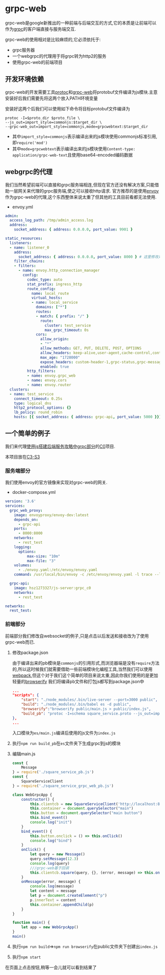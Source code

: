 # grpc-web

grpc-web是google新推出的一种前端与后端交互的方式,它的本质是让前端可以作为[grpc]()的客户端直接与服务端交互.

grpc-web的使用相对是比较麻烦的,它必须依托于:

+ grpc服务器
+ 一个webgrpc的代理用于将grpc转为http2的服务
+ 使用grpc-web的前端项目

## 开发环境依赖

grpc-web的开发需要工具[protoc](https://github.com/protocolbuffers/protobuf/releases)和[grpc-web](https://github.com/grpc/grpc-web/releases)将protobuf文件编译为js模块.主意安装好后我们需要先将这两个放入PATH环境变量

安装好这两个后我们可以使用如下命令将目标protobuf文件编译为

```shell
protoc -I=$proto_dir $proto_file \
--js_out=import_style=commonjs:$target_dir \
--grpc-web_out=import_style=commonjs,mode=grpcwebtext:$target_dir
```

+ 其中`import_style=commonjs`表示编译出来的js模块使用commonjs标准引用,即`require('mod')`
+ 其中`mode=grpcwebtext`表示编译出来的js模块使用`Content-type: application/grpc-web-text`且使用base64-encoded编码数据

## webgrpc的代理

我们当然希望前端可以直接和grpc服务端相连,但现在官方还没有解决方案,只能借助一层网关来代理的grpc服务端,使之可以接收http请求.
官方推荐的是使用[envoy](https://www.envoyproxy.io/)作为grpc-web的代理,这个东西整体来说太重了但其他的工具目前看都无法使用.

+ envoy.yml

```yml
admin:
  access_log_path: /tmp/admin_access.log
  address:
    socket_address: { address: 0.0.0.0, port_value: 9901 }

static_resources:
  listeners:
  - name: listener_0
    address:
      socket_address: { address: 0.0.0.0, port_value: 8000 } # 这里修改对外暴露的端口和hostname
    filter_chains:
    - filters:
      - name: envoy.http_connection_manager
        config:
          codec_type: auto
          stat_prefix: ingress_http
          route_config:
            name: local_route
            virtual_hosts:
            - name: local_service
              domains: ["*"]
              routes:
              - match: { prefix: "/" }
                route:
                  cluster: test_service
                  max_grpc_timeout: 0s
              cors:
                allow_origin:
                - "*"
                allow_methods: GET, PUT, DELETE, POST, OPTIONS
                allow_headers: keep-alive,user-agent,cache-control,content-type,content-transfer-encoding,custom-header-1,x-accept-content-transfer-encoding,x-accept-response-streaming,x-user-agent,x-grpc-web,grpc-timeout
                max_age: "1728000"
                expose_headers: custom-header-1,grpc-status,grpc-message
                enabled: true
          http_filters:
          - name: envoy.grpc_web
          - name: envoy.cors
          - name: envoy.router
  clusters:
  - name: test_service
    connect_timeout: 0.25s
    type: logical_dns
    http2_protocol_options: {}
    lb_policy: round_robin
    hosts: [{ socket_address: { address: grpc-api, port_value: 5000 }}]# 这里修改要代理的服务器
```

## 一个简单的例子

我们来代理[使用js搭建后端服务攻略中grpc部分](https://tutorialforjavascript.github.io/%E4%BD%BF%E7%94%A8Javascript%E6%90%AD%E5%BB%BA%E5%90%8E%E7%AB%AF%E6%9C%8D%E5%8A%A1/GRpc%E6%8E%A5%E5%8F%A3%E6%9C%8D%E5%8A%A1.html)的[C0](https://github.com/TutorialForJavascript/js-server/tree/master/code/GRpc%E6%8E%A5%E5%8F%A3%E6%9C%8D%E5%8A%A1/C0)项目.

本项目放在[C3-S3](https://github.com/TutorialForJavascript/frontend-basic/tree/master/code/C3/S3)

### 服务端部分

我们使用envoy的官方镜像来实现对grpc-web的网关.

+ docker-compose.yml

```yml
version: '3.6'
services:
  grpc_web_proxy:
    image: envoyproxy/envoy-dev:latest
    depends_on:
      - grpc-api
    ports:
      - 8000:8000
    networks:
      - rest_test
    logging:
      options:
          max-size: "10m"
          max-file: "3"
    volumes:
      - ./envoy.yaml:/etc/envoy/envoy.yaml
    command: /usr/local/bin/envoy -c /etc/envoy/envoy.yaml -l trace --log-path /tmp/envoy_info.log

  grpc-api:
    image: hsz1273327/js-server:grpc_c0
    networks:
      - rest_test

networks:
  rest_test:
```

### 前端部分

前端部分我们修改自websocket的例子,只是点击以后发送和接收改为了使用grpc-web而已.

1. 修改package.json

    由于编译出来的pb模块是`commonjs`的引用形式,而浏览器端是没有`require`方法的,所以这时候我们就需要借助一些前端模块化编程工具,当然我们可以使用[webpack](https://tutorialforjavascript.github.io/web%E5%89%8D%E7%AB%AF%E6%8A%80%E6%9C%AF/Webpack/),但这个对于我们这个简单的项目来说太重,因此你我们使用的是更加轻量的[browserify](http://browserify.org/)
    我们将编译pb文件和打包js都写到package.json中

    ```json
    ...
    "scripts": {
        "start": "./node_modules/.bin/live-server --port=3000 public",
        "build": "./node_modules/.bin/babel es -d public",
        "browserify":"browserify public/main.js > public/index.js",
        "build_pb": "protoc -I=schema square_service.proto --js_out=import_style=commonjs:es --grpc-web_out=import_style=commonjs,mode=grpcwebtext:es"
    },
    ...
    ```

    入口模块为`es/main.js`编译后使用的js文件为`index.js`

2. 执行`npm run build_pb`在`es`文件夹下生成grpc到js的模块

3. 编辑main.js

    ```js
    const {
        Message
    } = require('./square_service_pb.js')
    const {
        SquareServiceClient
    } = require('./square_service_grpc_web_pb.js')

    class WebGrpcApp {
        constructor() {
            this.clientcb = new SquareServiceClient('http://localhost:8000')
            this.container = document.querySelector("main")
            this.button = document.querySelector("main button")
            this.bind_event()
            console.log("init")
        }
        bind_event() {
            this.button.onclick = () => this.onClick()
            console.log("bind")
        }
        onClick() {
            let query = new Message()
            query.setMessage(12.3)
            console.log(query)
            ///grpc-web基于回调
            this.clientcb.square(query, {}, (error, message) => this.onMessage(error, message))
        }
        onMessage(error, message) {
            console.log(message)
            let content = message
            let p = document.createElement("p")
            p.innerText = content
            this.container.appendChild(p)
        }
    }

    function main() {
        let app = new WebGrpcApp()
    }
    main()
    ```
4. 执行`npm run build`=>`npm run browserify`在public文件夹下创建出`index.js`
5. 执行`npm start`

在页面上点击按钮,稍等一会儿就可以看到结果了